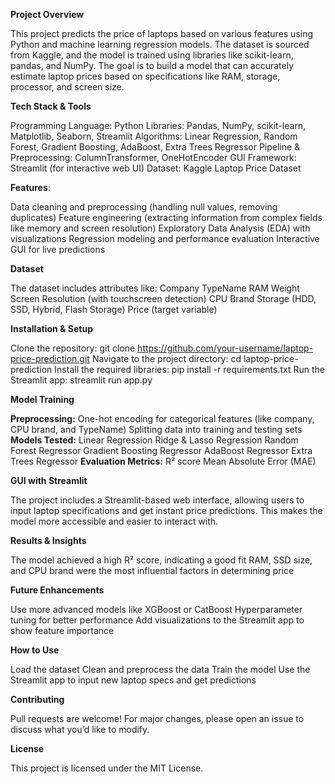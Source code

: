 **Project Overview**

This project predicts the price of laptops based on various features using Python and machine learning regression models. The dataset is sourced from Kaggle, and the model is trained using libraries like scikit-learn, pandas, and NumPy. The goal is to build a model that can accurately estimate laptop prices based on specifications like RAM, storage, processor, and screen size.

**Tech Stack & Tools**

Programming Language: Python
Libraries: Pandas, NumPy, scikit-learn, Matplotlib, Seaborn, Streamlit
Algorithms: Linear Regression, Random Forest, Gradient Boosting, AdaBoost, Extra Trees Regressor
Pipeline & Preprocessing: ColumnTransformer, OneHotEncoder
GUI Framework: Streamlit (for interactive web UI)
Dataset: Kaggle Laptop Price Dataset

**Features**:

Data cleaning and preprocessing (handling null values, removing duplicates)
Feature engineering (extracting information from complex fields like memory and screen resolution)
Exploratory Data Analysis (EDA) with visualizations
Regression modeling and performance evaluation
Interactive GUI for live predictions

**Dataset**

The dataset includes attributes like:
Company
TypeName
RAM
Weight
Screen Resolution (with touchscreen detection)
CPU Brand
Storage (HDD, SSD, Hybrid, Flash Storage)
Price (target variable)

**Installation & Setup**

Clone the repository: git clone https://github.com/your-username/laptop-price-prediction.git
Navigate to the project directory: cd laptop-price-prediction
Install the required libraries: pip install -r requirements.txt
Run the Streamlit app: streamlit run app.py

**Model Training**

**Preprocessing:**
One-hot encoding for categorical features (like company, CPU brand, and TypeName)
Splitting data into training and testing sets
**Models Tested:**
Linear Regression
Ridge & Lasso Regression
Random Forest Regressor
Gradient Boosting Regressor
AdaBoost Regressor
Extra Trees Regressor
**Evaluation Metrics:**
R² score
Mean Absolute Error (MAE)

**GUI with Streamlit**

The project includes a Streamlit-based web interface, allowing users to input laptop specifications and get instant price predictions. This makes the model more accessible and easier to interact with.

**Results & Insights**

The model achieved a high R² score, indicating a good fit
RAM, SSD size, and CPU brand were the most influential factors in determining price

**Future Enhancements**

Use more advanced models like XGBoost or CatBoost
Hyperparameter tuning for better performance
Add visualizations to the Streamlit app to show feature importance

**How to Use**

Load the dataset
Clean and preprocess the data
Train the model
Use the Streamlit app to input new laptop specs and get predictions

**Contributing**

Pull requests are welcome! For major changes, please open an issue to discuss what you’d like to modify.

**License**

This project is licensed under the MIT License.

